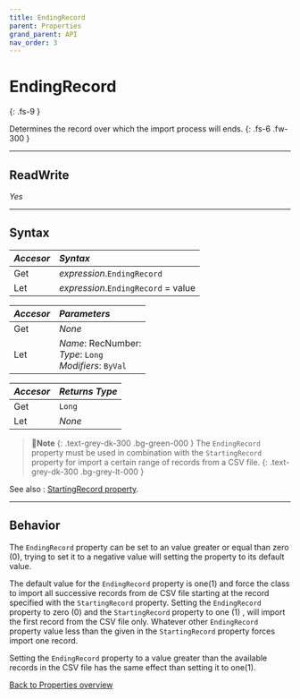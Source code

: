 ```yaml
---
title: EndingRecord
parent: Properties
grand_parent: API
nav_order: 3
---
```


# EndingRecord
{: .fs-9 }

Determines the record over which the import process will ends.
{: .fs-6 .fw-300 }

---

## ReadWrite

_Yes_

---

## Syntax

|**_Accesor_**|**_Syntax_**|
|:----------|:----------|
|Get|*expression*.`EndingRecord`|
|Let|*expression*.`EndingRecord` = value|

|**_Accesor_**|**_Parameters_**|
|:----------|:----------|
|Get|_None_|
|Let|*Name*: RecNumber:<br>*Type*: `Long`<br>*Modifiers*: `ByVal`|

|**_Accesor_**|**_Returns Type_**|
|:----------|:----------|
|Get|`Long`|
|Let|_None_|

>📝**Note**
>{: .text-grey-dk-300 .bg-green-000 }
>The `EndingRecord` property must be used in combination with the `StartingRecord` property for import a certain range of records from a CSV file.
{: .text-grey-dk-300 .bg-grey-lt-000 }

See also
: [StartingRecord property](https://ws-garcia.github.io/VBA-CSV-interface/api/properties/startingrecord.html).

---

## Behavior

The `EndingRecord` property can be set to an value greater or equal than zero (0), trying to set it to a negative value will setting the property to its default value.

The default value for the `EndingRecord` property is one(1) and force the class to import all successive records from de CSV file starting at the record specified with the `StartingRecord` property. Setting the `EndingRecord` property to zero (0) and the `StartingRecord` property to one (1) , will import the first record from the CSV file only. Whatever other `EndingRecord` property value less than the given in the `StartingRecord` property forces import one record.

Setting the `EndingRecord` property to a value greater than the available records in the CSV file has the same effect than setting it to one(1).

[Back to Properties overview](https://ws-garcia.github.io/VBA-CSV-interface/api/properties/)
